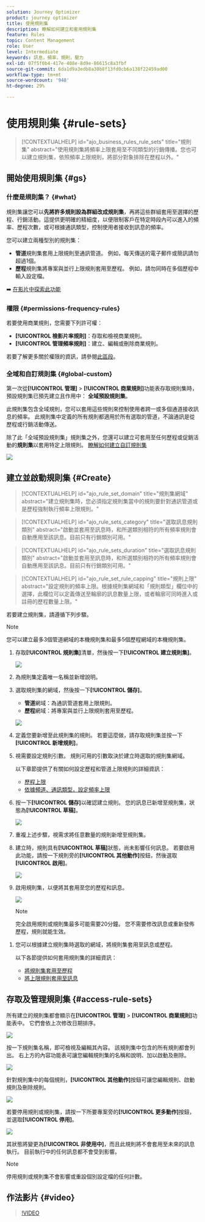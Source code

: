 ```yaml
---
solution: Journey Optimizer
product: journey optimizer
title: 使用規則集
description: 瞭解如何建立和套用規則集
feature: Rules
topic: Content Management
role: User
level: Intermediate
keywords: 訊息，頻率，規則，壓力
exl-id: 07f5f0b4-417e-408e-8d9e-86615c8a3fbf
source-git-commit: 6da1d9a3edb8a30b8f13fd0cb6a138f22459ad00
workflow-type: tm+mt
source-wordcount: '948'
ht-degree: 29%

---
```


# 使用規則集 {#rule-sets}

>[!CONTEXTUALHELP]
>id="ajo_business_rules_rule_sets"
>title="規則集"
>abstract="使用規則集將頻率上限套用至不同類型的行銷傳播。您也可以建立規則集，依照頻率上限規則，將部分對象排除在歷程以外。"

## 開始使用規則集 {#gs}

### 什麼是規則集？ {#what}

規則集讓您可以&#x200B;**先將許多規則設為群組改成規則集**，再將這些群組套用至選擇的歷程、行銷活動。這提供更明確的精細度，以便限制客戶在特定時段內可以進入的頻率、歷程次數，或可根據通訊類型，控制使用者接收到訊息的頻率。

您可以建立兩種型別的規則集：

* **管道**&#x200B;規則集套用上限規則至通訊管道。 例如，每天傳送的電子郵件或簡訊請勿超過1個。
* **歷程**&#x200B;規則集將專案與並行上限規則套用至歷程。 例如，請勿同時在多個歷程中輸入設定檔。

➡️ [在影片中探索此功能](#video)

### 權限 {#permissions-frequency-rules}

若要使用商業規則，您需要下列許可權：

* **[!UICONTROL 檢影片率規則]**：存取和檢視商業規則。
* **[!UICONTROL 管理頻率規則]**：建立、編輯或刪除商業規則。

若要了解更多關於權限的資訊，請參閱[此區段](../administration/high-low-permissions.md)。

### 全域和自訂規則集 {#global-custom}

第一次從&#x200B;**[!UICONTROL 管理]** > **[!UICONTROL 商業規則]**&#x200B;功能表存取規則集時，預設規則集已預先建立且作用中： **全域預設規則集**。

此規則集包含全域規則，您可以套用這些規則來控制使用者跨一或多個通道接收訊息的頻率。 此規則集中定義的所有規則都適用於所有選取的管道，不論通訊是從歷程或行銷活動傳送。

除了此「全域預設規則集」規則集之外，您還可以建立可套用至任何歷程或促銷活動的&#x200B;**規則集**&#x200B;以套用特定上限規則。 [瞭解如何建立自訂規則集](#create)

![](assets/rule-sets-default.png)

## 建立並啟動規則集 {#Create}

>[!CONTEXTUALHELP]
>id="ajo_rule_set_domain"
>title="規則集網域"
>abstract="建立規則集時，您必須指定規則集當中的規則要針對通訊管道或是歷程強制執行頻率上限規則。"

>[!CONTEXTUALHELP]
>id="ajo_rule_sets_category"
>title="選取訊息規則類別"
>abstract="啟動並套用至訊息時，和所選類別相符的所有頻率規則會自動應用至該訊息。目前只有行銷類別可用。"

<!--NOT USED?
[!CONTEXTUALHELP]
>id="ajo_rule_sets_capping"
>title="Set the capping for your rule"
>abstract="Specify the maximum number of messages sent to a customer profile within the chosen time frame. The frequency cap will be based on the selected calendar period and will be reset at the beginning of the corresponding time frame."-->

>[!CONTEXTUALHELP]
>id="ajo_rule_sets_duration"
>title="選取訊息規則類別"
>abstract="啟動並套用至訊息時，和所選類別相符的所有頻率規則會自動應用至該訊息。目前只有行銷類別可用。"

>[!CONTEXTUALHELP]
>id="ajo_rule_set_rule_capping"
>title="規則上限"
>abstract="設定規則的頻率上限。根據規則集網域和「規則類型」欄位中的選擇，此欄位可以定義傳送至輪廓的訊息數量上限，或者輪廓可同時進入或註冊的歷程數量上限。"

若要建立規則集，請遵循下列步驟。

>[!NOTE]
>
>您可以建立最多3個管道網域的本機規則集和最多5個歷程網域的本機規則集。

1. 存取&#x200B;**[!UICONTROL 規則集]**&#x200B;清單，然後按一下&#x200B;**[!UICONTROL 建立規則集]**。

   ![](assets/rule-sets-create-button.png)

1. 為規則集定義唯一名稱並新增說明。

1. 選取規則集的網域，然後按一下&#x200B;**[!UICONTROL 儲存]**。

   * **管道**&#x200B;網域：為通訊管道套用上限規則。
   * **歷程**&#x200B;網域：將專案與並行上限規則套用至歷程。

   ![](assets/rule-sets-create.png)

1. 定義您要新增至此規則集的規則。 若要這麼做，請存取規則集並按一下&#x200B;**[!UICONTROL 新增規則]**。

1. 視需要設定規則引數。 規則可用的引數取決於建立時選取的規則集網域。

   以下章節提供了有關如何設定歷程和管道上限規則的詳細資訊：

   * [歷程上限](../conflict-prioritization/journey-capping.md)
   * [依據頻道、通訊類型，設定頻率上限](../conflict-prioritization/channel-capping.md)

1. 按一下&#x200B;**[!UICONTROL 儲存]**&#x200B;以確認建立規則。 您的訊息已新增至規則集，狀態為&#x200B;**[!UICONTROL 草稿]**。

   ![](assets/rule-set-rule-created.png)

1. 重複上述步驟，視需求將任意數量的規則新增至規則集。

1. 建立時，規則具有&#x200B;**[!UICONTROL 草稿]**&#x200B;狀態，尚未影響任何訊息。 若要啟用此功能，請按一下規則旁的&#x200B;**[!UICONTROL 其他動作]**&#x200B;按鈕，然後選取&#x200B;**[!UICONTROL 啟用]**。

   ![](assets/rule-set-activate-rule.png)

1. 啟用規則集，以便將其套用至您的歷程和訊息。

   ![](assets/rule-set-activate-set.png)

   >[!NOTE]
   >
   >完全啟用規則或規則集最多可能需要20分鐘。 您不需要修改訊息或重新發佈歷程，規則就能生效。

<!--Currently, once a rule set is activated, no more rules can be added to that rule set.-->

1. 您可以根據建立規則集時選取的網域，將規則集套用至訊息或歷程。

   以下各節提供如何套用規則集的詳細資訊：

   * [將規則集套用至歷程](../conflict-prioritization/journey-capping.md#apply-capping)
   * [將上限規則套用至訊息](../conflict-prioritization/channel-capping.md#apply)

## 存取及管理規則集 {#access-rule-sets}

所有建立的規則集都會顯示在&#x200B;**[!UICONTROL 管理]** > **[!UICONTROL 商業規則]**&#x200B;功能表中。 它們會依上次修改日期排序。

![](assets/rule-sets-list.png)

按一下規則集名稱，即可檢視及編輯其內容。 該規則集中包含的所有規則都會列出。 右上方的內容功能表可讓您編輯規則集的名稱和說明、加以啟動及刪除。

![](assets/rule-set-example.png)

針對規則集中的每個規則，**[!UICONTROL 其他動作]**&#x200B;按鈕可讓您編輯規則、啟動規則及刪除規則。

![](assets/rule-set-example-rules.png)

若要停用規則或規則集，請按一下所要專案旁的&#x200B;**[!UICONTROL 更多動作]**&#x200B;按鈕，並選取&#x200B;**[!UICONTROL 停用]**。

![](assets/rule-set-inactive-rule.png)

其狀態將變更為&#x200B;**[!UICONTROL 非使用中]**，而且此規則將不會套用至未來的訊息執行。 目前執行中的任何訊息都不會受到影響。

>[!NOTE]
>
>停用規則或規則集不會影響或重設個別設定檔的任何計數。

## 作法影片 {#video}

>[!VIDEO](https://video.tv.adobe.com/v/3435531?quality=12)
